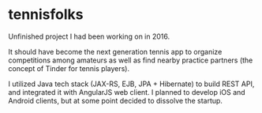 # tennisfolks
Unfinished project I had been working on in 2016. 

It should have become the next generation tennis app to organize competitions among amateurs as well as find nearby practice partners (the concept of Tinder for tennis players).

I utilized Java tech stack (JAX-RS, EJB, JPA + Hibernate) to build REST API, and integrated it with AngularJS web client. I planned to develop iOS and Android clients, but at some point decided to dissolve the startup.
